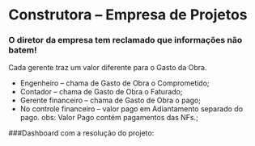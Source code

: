 # Construtora – Empresa de Projetos

### O diretor da empresa tem reclamado que informações não batem! 
Cada gerente traz um valor diferente para o Gasto da Obra.


- Engenheiro – chama de Gasto de Obra o Comprometido;
- Contador – chama de Gasto de Obra o Faturado;
- Gerente financeiro – chama de Gasto de Obra o pago;
- No controle financeiro – valor pago em Adiantamento
separado do pago. obs: Valor Pago contém pagamentos das NFs.;


###Dashboard com a resolução do projeto:

